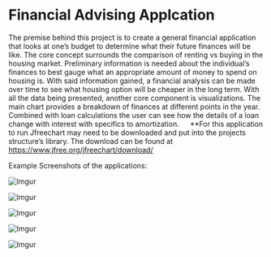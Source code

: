 # Financial Advising Applcation
 
The premise behind this project is to create a general financial application that looks at one’s budget to determine what their future finances will be like. The core concept surrounds the comparison of renting vs buying in the housing market. Preliminary information is needed about the individual’s finances to best gauge what an appropriate amount of money to spend on housing is. With said information gained, a financial analysis can be made over time to see what housing option will be cheaper in the long term. With all the data being presented, another core component is visualizations. The main chart provides a breakdown of finances at different points in the year. Combined with loan calculations the user can see how the details of a loan change with interest with specifics to amortization. 
 
**For this application to run Jfreechart may need to be downloaded and put into the projects structure’s library. The download can be found at https://www.jfree.org/jfreechart/download/

Example Screenshots of the applications:

![Imgur](https://imgur.com/dpf4EHL)

![Imgur](https://imgur.com/Q8NeHYq)

![Imgur](https://imgur.com/P3fcTID)

![Imgur](https://imgur.com/XkwRqGf)

![Imgur](https://imgur.com/9EPi3L6)

